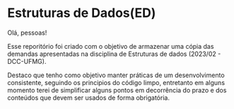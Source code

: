 # Estruturas de Dados(ED)
Olá, pessoas!

Esse reporitório foi criado com o objetivo de armazenar uma cópia das demandas apresentadas na disciplina de Estruturas de dados (2023/02 - DCC-UFMG).

Destaco que tenho como objetivo manter práticas de um desenvolvimento consistente, seguindo os principios do código limpo, entretanto em alguns momento terei de simplificar alguns pontos em decorrência do prazo e dos conteúdos que devem ser usados de forma obrigatória.
